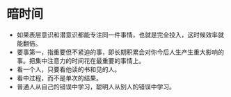 # 暗时间
* 如果表层意识和潜意识都能专注同一件事情，也就是完全投入，这时候效率就能翻倍。
* 要事第一，指重要但不紧迫的事，即长期积累会对你今后人生产生重大影响的事。把集中注意力的时间花在最重要的事情上。
* 看一个人，只要看他读的书和见的人。
* 看中过程，而不是单次的结果。
* 普通人从自己的错误中学习，聪明人从别人的错误中学习。

